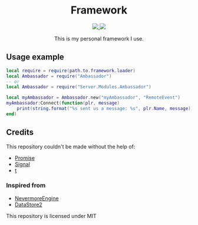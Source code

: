 <h1 align="center">Framework</h1>
<div align="center">
    <a href="https://discord.gg/22Uw8ZY">
        <img src="https://img.shields.io/badge/discord-server-blue.svg">
    </a>
    <a href="https://github.com/DontRevealMe/Framework/actions?query=workflow%3ACI">
        <img src="https://github.com/DontRevealMe/Framework/workflows/CI/badge.svg">
    </a>
</div>
<p align="center">This is my personal framework I use.</p>

## Usage example

```lua
local require = require(path.to.framework.loader)
local Ambassador = require("Ambassador")
-- or
local Ambassador = require("Server.Modules.Ambassador")

local myAmbassador = Ambassador.new("myAmbassador", "RemoteEvent")
myAmbassador:Connect(function(plr, message)
    print(string.format("%s sent us a message: %s", plr.Name, message))
end)
```

## Credits
This repository couldn't be made without the help of:

- [Promise](https://github.com/evaera/roblox-lua-promise)
- [Signal](https://gist.github.com/Anaminus/afd813efc819bad8e560caea28942010)
- [t](https://devforum.roblox.com/t/t-a-runtime-type-checker-for-roblox/139769)

### Inspired from

- [NevermoreEngine](https://github.com/Quenty/NevermoreEngine)
- [DataStore2](https://github.com/Kampfkarren/Roblox/)

This repository is licensed under MIT